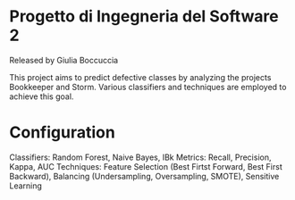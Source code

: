 # Progetto di Ingegneria del Software 2
Released by Giulia Boccuccia 

This project aims to predict defective classes by analyzing the projects Bookkeeper and Storm. Various classifiers and techniques are employed to achieve this goal.
# Configuration
Classifiers: Random Forest, Naive Bayes, IBk
Metrics: Recall, Precision, Kappa, AUC
Techniques: Feature Selection (Best Firtst Forward, Best First Backward), Balancing (Undersampling, Oversampling, SMOTE), Sensitive Learning

